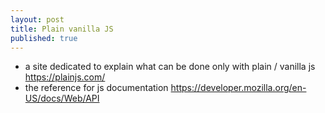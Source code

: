 ```yaml
---
layout: post
title: Plain vanilla JS
published: true
---
```


* a site dedicated to explain what can be done only with plain / vanilla js https://plainjs.com/
* the reference for js documentation https://developer.mozilla.org/en-US/docs/Web/API